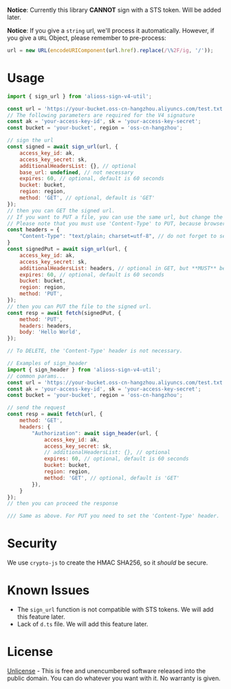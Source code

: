 **Notice**: Currently this library **CANNOT** sign with a STS token. Will be added later.

**Notice**: If you give a `string` url, we'll process it automatically. However, if you give a `URL` Object, please remember to pre-process:

```js
url = new URL(encodeURIComponent(url.href).replace(/\%2F/ig, '/'));
```

# Usage

```js
import { sign_url } from 'alioss-sign-v4-util';

const url = 'https://your-bucket.oss-cn-hangzhou.aliyuncs.com/test.txt';
// The following parameters are required for the V4 signature
const ak = 'your-access-key-id', sk = 'your-access-key-secret';
const bucket = 'your-bucket', region = 'oss-cn-hangzhou';

// sign the url
const signed = await sign_url(url, {
    access_key_id: ak,
    access_key_secret: sk,
    additionalHeadersList: {}, // optional
    base_url: undefined, // not necessary
    expires: 60, // optional, default is 60 seconds
    bucket: bucket,
    region: region,
    method: 'GET', // optional, default is 'GET'
});
// then you can GET the signed url.
// If you want to PUT a file, you can use the same url, but change the method to 'PUT'.
// Please note that you must use 'Content-Type' to PUT, because browser will send the header if you do not set it manually.
const headers = {
    "Content-Type": "text/plain; charset=utf-8", // do not forget to set charset
}
const signedPut = await sign_url(url, {
    access_key_id: ak,
    access_key_secret: sk,
    additionalHeadersList: headers, // optional in GET, but **MUST** be set if you want to PUT a file
    expires: 60, // optional, default is 60 seconds
    bucket: bucket,
    region: region,
    method: 'PUT',
});
// then you can PUT the file to the signed url.
const resp = await fetch(signedPut, {
    method: 'PUT',
    headers: headers,
    body: 'Hello World',
});

// To DELETE, the 'Content-Type' header is not necessary.
```

```js
// Examples of sign_header
import { sign_header } from 'alioss-sign-v4-util';
// common params...
const url = 'https://your-bucket.oss-cn-hangzhou.aliyuncs.com/test.txt';
const ak = 'your-access-key-id', sk = 'your-access-key-secret';
const bucket = 'your-bucket', region = 'oss-cn-hangzhou';

// send the request
const resp = await fetch(url, {
    method: 'GET',
    headers: {
        "Authorization": await sign_header(url, {
            access_key_id: ak,
            access_key_secret: sk,
            // additionalHeadersList: {}, // optional
            expires: 60, // optional, default is 60 seconds
            bucket: bucket,
            region: region,
            method: 'GET', // optional, default is 'GET'
        }),
    }
});
// then you can proceed the response

/// Same as above. For PUT you need to set the 'Content-Type' header.
```

# Security

We use `crypto-js` to create the HMAC SHA256, so it *should* be secure. 

# Known Issues

- The `sign_url` function is not compatible with STS tokens. We will add this feature later.
- Lack of `d.ts` file. We will add this feature later.

# License

[Unlicense](https://unlicense.org/) - This is free and unencumbered software released into the public domain.
You can do whatever you want with it. No warranty is given.